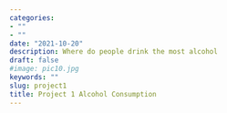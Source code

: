 ```yaml
---
categories:
- ""
- ""
date: "2021-10-20"
description: Where do people drink the most alcohol
draft: false
#image: pic10.jpg
keywords: ""
slug: project1
title: Project 1 Alcohol Consumption
---
```

